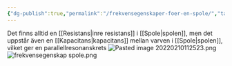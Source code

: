 ```yaml
---
{"dg-publish":true,"permalink":"/frekvensegenskaper-foer-en-spole/","tags":["elektromagnetiskfältteori"]}
---
```



Det finns alltid en [[Resistans\|inre resistans]] i [[Spole\|spolen]], men det uppstår även en [[Kapacitans\|kapacitans]] mellan varven i [[Spole\|spolen]], vilket ger en parallellresonanskrets
![Pasted image 20220210112523.png](/img/user/images/Pasted%20image%2020220210112523.png)
![frekvensegenskap spole.png](/img/user/images/frekvensegenskap%20spole.png)